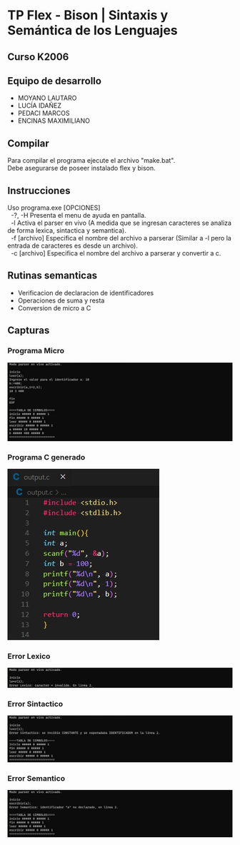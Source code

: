 # TP Flex - Bison | Sintaxis y Semántica de los Lenguajes

## Curso K2006

## Equipo de desarrollo

- MOYANO LAUTARO 
- LUCÍA IDAÑEZ
- PEDACI MARCOS
- ENCINAS MAXIMILIANO


## Compilar
Para compilar el programa ejecute el archivo "make.bat".\
Debe asegurarse de poseer instalado flex y bison.

## Instrucciones
Uso programa.exe [OPCIONES]\
&nbsp; -?, -H Presenta el menu de ayuda en pantalla.\
&nbsp; -l Activa el parser en vivo (A medida que se ingresan caracteres se analiza de forma lexica, sintactica y semantica).\
&nbsp; -f [archivo] Especifica el nombre del archivo a parserar (Similar a -l pero la entrada de caracteres es desde un archivo).\
&nbsp; -c [archivo] Especifica el nombre del archivo a parserar y convertir a c.

## Rutinas semanticas
- Verificacion de declaracion de identificadores
- Operaciones de suma y resta
- Conversion de micro a C

## Capturas
### Programa Micro
![programa micro](capturas/programamicro.jpg)

### Programa C generado
![programa c](capturas/programac.jpg)

### Error Lexico
![error lexico](capturas/errorlexico.jpg)

### Error Sintactico
![error sintactico](capturas/errorsintactico.jpg)

### Error Semantico
![error semantico](capturas/errorsemantico.jpg)

